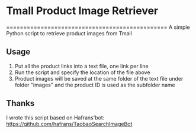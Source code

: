 # Tmall Product Image Retriever
===============================================
A simple Python script to retrieve product images from Tmall

## Usage
1. Put all the product links into a text file, one link per line
2. Run the script and specify the location of the file above
3. Product images will be saved at the same folder of the text file under folder "images" and the product ID is used as the subfolder name


## Thanks
I wrote this script based on Hafrans'bot:
https://github.com/hafrans/TaobaoSearchImageBot